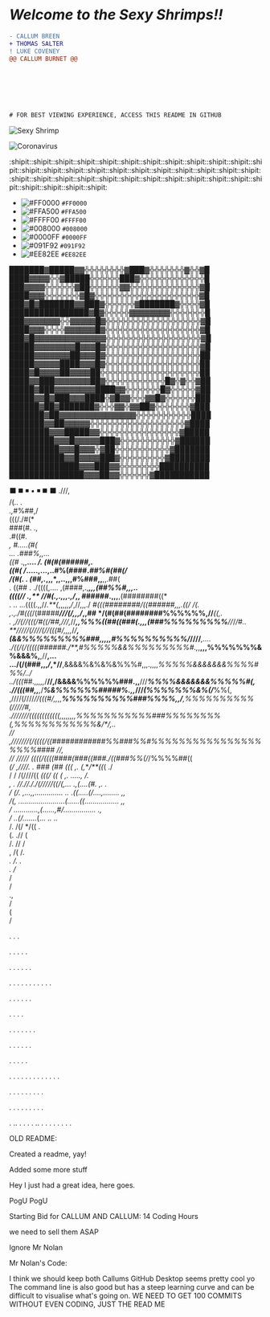 
# _Welcome to the Sexy Shrimps!!_

```diff
- CALLUM BREEN
+ THOMAS SALTER
! LUKE COVENEY
@@ CALLUM BURNET @@







# FOR BEST VIEWING EXPERIENCE, ACCESS THIS README IN GITHUB
```
 
![Sexy Shrimp](https://cdn.shopify.com/s/files/1/0339/2831/5013/products/The-_Sexy_-Shrimp-Thor-amboinensis.jpg?v=1584449331)

![Coronavirus](covid.gif)

:shipit::shipit::shipit::shipit::shipit::shipit::shipit::shipit::shipit::shipit::shipit::shipit::shipit::shipit::shipit::shipit::shipit::shipit::shipit::shipit::shipit::shipit::shipit::shipit::shipit::shipit::shipit::shipit::shipit::shipit::shipit::shipit::shipit::shipit::shipit::shipit::shipit::shipit::shipit:

- ![#FF0000](https://placehold.it/15/FF0000/000000?text=+) `#FF0000`
- ![#FFA500](https://placehold.it/15/FFA500/000000?text=+) `#FFA500`
- ![#FFFF00](https://placehold.it/15/FFFF00/000000?text=+) `#FFFF00`
- ![#008000](https://placehold.it/15/008000/000000?text=+) `#008000`
- ![#0000FF](https://placehold.it/15/0000FF/000000?text=+) `#0000FF`
- ![#091F92](https://placehold.it/15/091F92/000000?text=+) `#091F92`
- ![#EE82EE](https://placehold.it/15/EE82EE/000000?text=+) `#EE82EE`

███████▓█████▓▓╬╬╬╬╬╬╬╬▓███▓╬╬╬╬╬╬╬▓╬╬▓█ 
████▓▓▓▓╬╬▓█████╬╬╬╬╬╬███▓╬╬╬╬╬╬╬╬╬╬╬╬╬█ 
███▓▓▓▓╬╬╬╬╬╬▓██╬╬╬╬╬╬▓▓╬╬╬╬╬╬╬╬╬╬╬╬╬╬▓█ 
████▓▓▓╬╬╬╬╬╬╬▓█▓╬╬╬╬╬╬╬╬╬╬╬╬╬╬╬╬╬╬╬╬╬▓█ 
███▓█▓███████▓▓███▓╬╬╬╬╬╬▓███████▓╬╬╬╬▓█ 
████████████████▓█▓╬╬╬╬╬▓▓▓▓▓▓▓▓╬╬╬╬╬╬╬█ 
███▓▓▓▓▓▓▓╬╬▓▓▓▓▓█▓╬╬╬╬╬╬╬╬╬╬╬╬╬╬╬╬╬╬╬▓█ 
████▓▓▓╬╬╬╬▓▓▓▓▓▓█▓╬╬╬╬╬╬╬╬╬╬╬╬╬╬╬╬╬╬╬▓█ 
███▓█▓▓▓▓▓▓▓▓▓▓▓▓▓▓╬╬╬╬╬╬╬╬╬╬╬╬╬╬╬╬╬╬╬▓█ 
█████▓▓▓▓▓▓▓▓█▓▓▓█▓╬╬╬╬╬╬╬╬╬╬╬╬╬╬╬╬╬╬╬▓█ 
█████▓▓▓▓▓▓▓██▓▓▓█▓╬╬╬╬╬╬╬╬╬╬╬╬╬╬╬╬╬╬╬██ 
█████▓▓▓▓▓████▓▓▓█▓╬╬╬╬╬╬╬╬╬╬╬╬╬╬╬╬╬╬╬██ 
████▓█▓▓▓▓██▓▓▓▓██╬╬╬╬╬╬╬╬╬╬╬╬╬╬╬╬╬╬╬╬██ 
████▓▓███▓▓▓▓▓▓▓██▓╬╬╬╬╬╬╬╬╬╬╬╬█▓╬▓╬╬▓██ 
█████▓███▓▓▓▓▓▓▓▓████▓▓╬╬╬╬╬╬╬█▓╬╬╬╬╬▓██ 
█████▓▓█▓███▓▓▓████╬▓█▓▓╬╬╬▓▓█▓╬╬╬╬╬╬███ 
██████▓██▓███████▓╬╬╬▓▓╬▓▓██▓╬╬╬╬╬╬╬▓███ 
███████▓██▓▓▓▓▓▓▓▓▓▓▓▓▓▓▓╬╬╬╬╬╬╬╬╬╬╬████ 
███████▓▓██▓▓▓▓▓╬╬╬╬╬╬╬╬╬╬╬╬╬╬╬╬╬╬╬▓████ 
████████▓▓▓█████▓▓╬╬╬╬╬╬╬╬╬╬╬╬╬╬╬╬▓█████ 
█████████▓▓▓█▓▓▓▓▓███▓╬╬╬╬╬╬╬╬╬╬╬▓██████ 
██████████▓▓▓█▓▓▓╬▓██╬╬╬╬╬╬╬╬╬╬╬▓███████ 
███████████▓▓█▓▓▓▓███▓╬╬╬╬╬╬╬╬╬▓████████ 
██████████████▓▓▓███▓▓╬╬╬╬╬╬╬╬██████████ 
███████████████▓▓▓██▓▓╬╬╬╬╬╬▓███████████

:black_large_square:
:black_medium_square:
:black_medium_small_square:
:black_small_square:
:black_medium_small_square:
:black_medium_square:
:black_large_square:                                                                                                                                                        .///,                                     
                                                                                                                                                          /(*.. .                                       
                                                                                                                                                       .,*#%##,/                                        
                                                                                                                                                    (((/./#(*                                           
                                                                                                                                                  ###(#. .,                                             
                                                                                                                                                  .#((#*.                                               
                                                                ,                                                                             #.....(#(                                                 
                                                                ...                                                                         .###%,,...                                                  
                                                                ((#*                                                      .,,**.... */. (#(#(######,.                                                   
                                                                ((#(                                                  /*.....,...,..#%(####.*##%#(##(/                                                  
                                                                /(#(.              .                                (##,.*,,,*,,..,,,#%###,,**,,.##(                                                    
                                                          .     ((## .        ./((((,....                         ,(####,.,*******,,,(##%%#,*,,..                                                       
                                                                 ((((// .,**  //#(.,.,*,,.,/*,,                  **######.,**,,****,(########((*                                                        
                                                         .  ..  ...((((.,,//*.**(*,,,,,,*/*,//,,,./           *#(((########/((######,,,.((/  /(.                                                        
                                                              ,*.,*./#(((*/(#####****///(/,*,,/*,**,##      */(#(##(########%%%%%%,**//***((,.                                                          
                                                            .    ,//(//(((/#((/##,**/***//*,*//***,,%%%((##((###(.,,,(###%%%%%%%%%**//*/*/*#*..                                                         
                                                              **/////(////(//(((#/,,,,*/*/******,(&&%%%%%%%%%###,*,*,,,#%%%%%%%%%%/*////****,....                                                       
                                                                     ./((/(/(((((######.*/**,#%%%%%&&%%%%%%%%%#.,*,**,,,%%%%%%%&%&&&%,**,//**,...                                                       
                                                                         .../(/(###,,,*/*,*//**,&&&&%&%&%&%%%#,,,.,,,,***%%%%%&&&&&&&%%%%#%%/../                                                        
                                                                         ..*/(((##.,,,*,,*/**//,/&&&&%%%%%%###.,,**///***%%%%&&&&&&&%%%%%#(,                                                            
                                                                          .//(((##,,****,*/*****%&%%%%%%#####%.,,***///*(%%%%%%%&%(/***%%(,                                                             
                                                                 ,////(////*//(((#/,,*,,******%%%%%%%%%%###%%%%,,**/**,%%%%%%%%%%(/////*#,                                                              
                                                              .//**/////((((((((((((,,,,,,,,%%%%%%%%%%%###%%%%%%%%(,%%%%%%%%%%%%&/*/**,..                                                               
                                                             *//    ,///////(/((((/((############%%###%%#%%%%%%%%%%%%%%%%%%%%####* //,                                                                  
                                                            *//     /////        *((((/((((####(###((###./((###%%(/***/%%%%##((                                                                         
                                                           *(/     ,////.              .  *###  (##  (((   ,.  (,****/**((*(  ./                                                                        
                                                          / /     /(////((             *(((/     ((   *(    ,.   .....,         /.                                                                      
                                                         , *.    //.//./*.*/(/////((/(,...      .,(....(#.   ,.                  *.                                                                     
                                                           /    (/. ,...,,..............     .. .((.....(/....,........           ,,                                                                    
                                                               /(,       .......................*(......((.................        ,,                                                                   
                                                               /                   ............,(......,#/................          .,                                                                  
                                                              /                             ..(/.......*(...   ..                    ..                                                                 
                                                             /.                             /(/          */((                         .                                                                 
                                                            (.                             .//               (                                                                                          
                                                           /.                               //                /                                                                                         
                                                           ,                                /(                 /.                                                                                       
                                                          *.                                 /.                 .                                                                                       
                                                          .                                  /*                                                                                                         
                                                                                              /                                                                                                         
                                                                                              /                                                                                                         
                                                                                              .,                                                                                                        
                                                                                               /                                                                                                        
                                                                                               (                                                                                                        
                                                                                                /   

.
.
.

.
.
.
.
.

.
.
.
.
.
.

.
.
.
.
.
.
.
.
.
.
.

.
.
.
.
.
.

.
.
.
.

.
.
.
.
.
.
.

.
.
.
.
.
.

.
.
.
.
.

.
.
.
.
.
.
.
.
.
.
.
.
.

.
.
.
.
.
.
.
.
.

.
.
.
.
.
.
.
.
.

.
..
.
.
.
.
..
.
.
.
.
.
.
.
.
                                           
OLD README:

Created a readme, yay!

Added some more stuff

Hey I just had a great idea, here goes.

PogU PogU

Starting Bid for CALLUM AND CALLUM: 14 Coding Hours

we need to sell them ASAP

Ignore Mr Nolan

Mr Nolan's Code:

I think we should keep both Callums
GitHub Desktop seems pretty cool yo
The command line is also good but has a steep learning curve and can be difficult to visualise what's going on.
WE NEED TO GET 100 COMMITS WITHOUT EVEN CODING, JUST THE READ ME